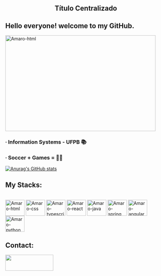 <h2 align="center">Título Centralizado</h2>


## Hello everyone! welcome to my GitHub.


<img align="center" alt="Amaro-html" height="300" width="470" src="https://images.wallpapersden.com/image/download/sung-jin-woo-digital-solo-leveling_bmdnam6UmZqaraWkpJRmbmdsrWZlbWU.jpg">


### ∙ Information Systems - UFPB 📚
### ∙ Soccer + Games = 🤍🖤

[![Anurag's GitHub stats](https://github-readme-stats.vercel.app/api?username=amaroelias&show_icons=true&theme=algolia)](https://github.com/amaroelias)

## My Stacks:

<div style="display: inline_block"><br>
  <img align="center" alt="Amaro-html" height="50" width="60" src="https://cdn.jsdelivr.net/gh/devicons/devicon/icons/html5/html5-original.svg">
  <img align="center" alt="Amaro-css" height="50" width="60" src="https://cdn.jsdelivr.net/gh/devicons/devicon/icons/css3/css3-original.svg">
  <img align="center" alt="Amaro-typescript" height="50" width="60" src="https://cdn.jsdelivr.net/gh/devicons/devicon@latest/icons/typescript/typescript-original.svg">
  <img align="center" alt="Amaro-react" height="50" width="60" src="https://cdn.jsdelivr.net/gh/devicons/devicon@latest/icons/react/react-original.svg">
  <img align="center" alt="Amaro-java" height="50" width="60" src="https://cdn.jsdelivr.net/gh/devicons/devicon/icons/java/java-original.svg">
  <img align="center" alt="Amaro-spring" height="50" width="60" src="https://cdn.jsdelivr.net/gh/devicons/devicon/icons/spring/spring-original-wordmark.svg">
  <img align="center" alt="Amaro-angular" height="50" width="60" src="https://cdn.jsdelivr.net/gh/devicons/devicon@latest/icons/angular/angular-original.svg">
  <img align="center" alt="Amaro-python" height="50" width="60" src="https://cdn.jsdelivr.net/gh/devicons/devicon/icons/python/python-original.svg">
</div>

## Contact:

<div> 
  
  <a href = "mailto:amaro.espirito@dcx.ufpb.br"><img height="50" width="150" src="https://img.shields.io/badge/-Gmail-%23333?style=for-the-badge&logo=gmail&logoColor=white" target="_blank"></a>
  
</div>
